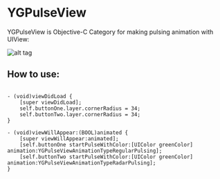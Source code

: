 # YGPulseView

YGPulseView is Objective-C Category for making pulsing animation with UIView:

![alt tag](https://raw.githubusercontent.com/YGeorge/YGPulseView/master/animation.gif)

## How to use:

```obj-c

- (void)viewDidLoad {
    [super viewDidLoad];
    self.buttonOne.layer.cornerRadius = 34;
    self.buttonTwo.layer.cornerRadius = 34;
}

- (void)viewWillAppear:(BOOL)animated {
    [super viewWillAppear:animated];
    [self.buttonOne startPulseWithColor:[UIColor greenColor] animation:YGPulseViewAnimationTypeRegularPulsing];
    [self.buttonTwo startPulseWithColor:[UIColor greenColor] animation:YGPulseViewAnimationTypeRadarPulsing];
}

```
